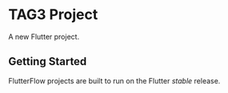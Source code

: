 # TAG3 Project

A new Flutter project.

## Getting Started

FlutterFlow projects are built to run on the Flutter _stable_ release.
